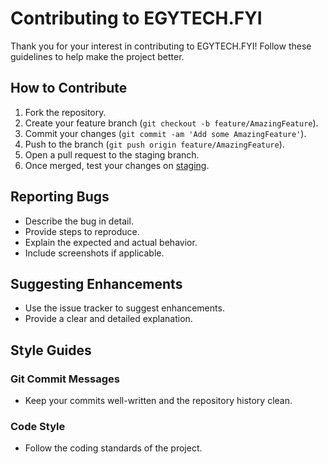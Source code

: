 
# Contributing to EGYTECH.FYI

Thank you for your interest in contributing to EGYTECH.FYI! Follow these guidelines to help make the project better.

## How to Contribute

1. Fork the repository.
2. Create your feature branch (`git checkout -b feature/AmazingFeature`).
3. Commit your changes (`git commit -am 'Add some AmazingFeature'`).
4. Push to the branch (`git push origin feature/AmazingFeature`).
5. Open a pull request to the staging branch.
6. Once merged, test your changes on [staging](https://staging.egytech-fyi-3s7.pages.dev).

## Reporting Bugs

- Describe the bug in detail.
- Provide steps to reproduce.
- Explain the expected and actual behavior.
- Include screenshots if applicable.

## Suggesting Enhancements

- Use the issue tracker to suggest enhancements.
- Provide a clear and detailed explanation.

## Style Guides

### Git Commit Messages

- Keep your commits well-written and the repository history clean.

### Code Style

- Follow the coding standards of the project.
